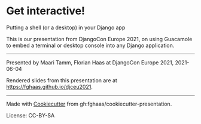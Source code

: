 # Get interactive! 
Putting a shell (or a desktop) in your Django app

This is our presentation from DjangoCon Europe 2021, on using Guacamole to embed a terminal or desktop console into any Django application.

* * *

Presented by Maari Tamm, Florian Haas at DjangoCon Europe 2021, 2021-06-04

Rendered slides from this presentation are at <https://fghaas.github.io/djceu2021>.

* * *

Made with [Cookiecutter](https://cookiecutter.readthedocs.io/) from gh:fghaas/cookiecutter-presentation.

License: CC-BY-SA

